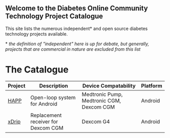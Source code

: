 ## Welcome to the Diabetes Online Community Technology Project Catalogue

This site lists the numerous independent\* and open source diabetes technology projects available.

\* _the definition of "independent" here is up for debate, but generally, projects that are commercial in nature are excluded from this list_

# The Catalogue

Project | Description | Device Compatability | Platform
------- | ----------- | -------------------- | --------
[HAPP](https://github.com/timomer/HAPP) | Open-loop system for Android | Medtronic Pump, Medtronic CGM, Dexcom CGM | Android
[xDrip](https://github.com/StephenBlackWasAlreadyTaken/xDrip) | Replacement receiver for Dexcom CGM | Dexcom G4 | Android


